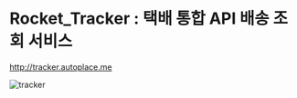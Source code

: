 # Rocket_Tracker : 택배 통합 API 배송 조회 서비스

http://tracker.autoplace.me

![tracker](https://user-images.githubusercontent.com/67579529/96588336-7f435d80-131e-11eb-8cb1-7f0a8838940d.png)
